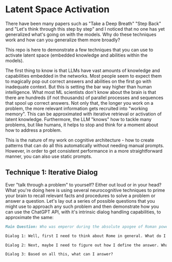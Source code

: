 # Latent Space Activation

There have been many papers such as "Take a Deep Breath" "Step Back" and "Let's think through this step by step" and I noticed that no one has yet generalized what's going on with the models. Why do these techniques work and how can you generalize them more broadly?

This repo is here to demonstrate a few techniques that you can use to activate latent space (embedded knowledge and abilities within the models). 

The first thing to know is that LLMs have vast amounts of knowledge and capabilities embedded in the networks. Most people seem to expect them to magically pop out correct answers and abilities on the first go with inadequate context. But this is setting the bar way higher than human intelligence. What most ML scientists don't know about the brain is that there are hundreds (if not thousands) of parallel processes and sequences that spool up correct answers. Not only that, the longer you work on a problem, the more relevant information gets recruited into "working memory". This can be approximated with iterative retrieval or activation of latent knowledge. Furthermore, the LLM "knows" how to tackle many problems, but like humans, it helps to stop and think for a moment about how to address a problem. 

This is the nature of my work on cognitive architecture - how to create patterns that can do all this automatically without needing manual prompts. However, in order to get consistent performance in a more straightforward manner, you can also use static prompts. 

## Technique 1: Iterative Dialog

Ever "talk through a problem" to yourself? Either out loud or in your head? What you're doing here is using several neurocognitive techniques to prime your brain to recall relevant facts and procedures to solve a problem or answer a question. Let's lay out a series of possible questions that you might use to approach any such problem and then demonstrate how you can use the ChatGPT API, with it's intrinsic dialog handling capabilities, to approximate the same:

```markdown
Main Question: Who was emperor during the absolute apogee of Roman power?

Dialog 1: Well, first I need to think about Rome in general. What do I know about Rome that is relevant?

Dialog 2: Next, maybe I need to figure out how I define the answer. What criteria am I looking to judge on?

Dialog 3: Based on all this, what can I answer?
```
